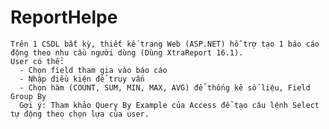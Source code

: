 # ReportHelpe
    Trên 1 CSDL bất kỳ, thiết kế trang Web (ASP.NET) hỗ trợ tạo 1 báo cáo động theo nhu cầu người dùng (Dùng XtraReport 16.1). 
    User có thể:
      -	Chọn field tham gia vào báo cáo
      -	Nhập điều kiện để truy vấn
      -	Chọn hàm (COUNT, SUM, MIN, MAX, AVG) để thống kê số liệu, Field Group By
      Gợi ý: Tham khảo Query By Example của Access để tạo câu lệnh Select tự động theo chọn lựa của user.

